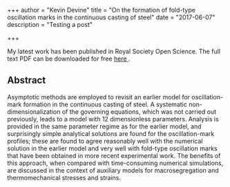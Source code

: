 +++
author = "Kevin Devine"
title = "On the formation of fold-type oscillation marks in the continuous casting of steel"
date = "2017-06-07"
description = "Testing a post"

+++

My latest work has been published in Royal Society Open Science. The full text PDF can be downloaded for free <a href="https://doi.org/10.1098/rsos.170062" target="_blank" rel="noopener noreferrer"> <span>here</span> </a>.

## Abstract

Asymptotic methods are employed to revisit an earlier model for oscillation-mark formation in the continuous casting of steel. A systematic non-dimensionalization of the governing equations, which was not carried out previously, leads to a model with 12 dimensionless parameters. Analysis is provided in the same parameter regime as for the earlier model, and surprisingly simple analytical solutions are found for the oscillation-mark profiles; these are found to agree reasonably well with the numerical solution in the earlier model and very well with fold-type oscillation marks that have been obtained in more recent experimental work. The benefits of this approach, when compared with time-consuming numerical simulations, are discussed in the context of auxiliary models for macrosegregation and thermomechanical stresses and strains.
